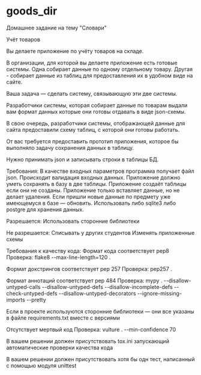 # goods_dir
Домашнее задание на тему "Словари"

Учёт товаров

Вы делаете приложение по учёту товаров на складе.

В организации, для которой вы делаете приложение есть готовые системы. Одна собирает данные по одному отдельному товару. Другая - собирает данные из таблиц для предоставления их в удобном виде на сайте.

Ваша задача — сделать систему, связывающую эти две системы.

Разработчики системы, которая собирает данные по товарам выдали вам формат данных которые они готовы отдавать в виде json-схемы.

В свою очередь, разработчики системы, отображающей данные для сайта предоставили схему таблиц, с которой они готовы работать.

От вас требуется предоставить прототип приложения, которое бы выполняло задачу сохранения данных в таблицу.

Нужно принимать json и записывать строки в таблицы БД.


Требования:
В качестве входных параметров программа получает файл json.
Происходит валидация входных данных.
Приложение должно уметь сохранять в базу в  две таблицы.
Приложение создаёт таблицы если они не созданы.
Приложение только вставляет данные, но не делает удаления.
Если пришли новые данные по предмету уже имеющемуся в базе — обновить.
Использовать либо sqlite3 либо postgre для хранения данных.

Разрешается:
Использовать сторонние библиотеки

Не разрешается:
Списывать у других студентов
Изменять приложенные схемы

Требования к качеству кода:
Формат кода соответствует pep8
Проверка: flake8 --max-line-length=120 .

Формат докстрингов соответствует pep 257
Проверка: pep257 . 

Формат аннотаций соответствует pep 484
Проверка: mypy . --disallow-untyped-calls --disallow-untyped-defs --disallow-incomplete-defs --check-untyped-defs  --disallow-untyped-decorators --ignore-missing-imports --pretty

Если в проекте используются сторонние библиотеки — они все указаны в файле requirements.txt вместе с версиями

Отсутствует мертвый код
Проверка:  vulture . --min-confidence 70

В вашем решении должен присутствовать tox.ini запускающий автоматические проверки качества кода

В вашем решении должен присутствовать хотя бы одн тест, написанный с помощью модуля unittest

